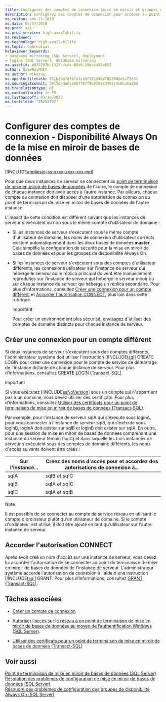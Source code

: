 ```yaml
---
title: Configurer des comptes de connexion (mise en miroir et groupes de disponibilité)
description: Configurez des comptes de connexion pour accéder au point de terminaison de mise en miroir de bases de données d’un miroir de base de données ou d’un groupe de disponibilité Always On.
ms.custom: seo-lt-2019
ms.date: 05/17/2016
ms.prod: sql
ms.prod_service: high-availability
ms.reviewer: ''
ms.technology: high-availability
ms.topic: conceptual
helpviewer_keywords:
- database mirroring [SQL Server], deployment
- logins [SQL Server], database mirroring
ms.assetid: e9f5287b-1325-4cda-88a6-19eaaa52a652
author: MikeRayMSFT
ms.author: mikeray
ms.openlocfilehash: 851b2aa7dfb7a3c492182840d7d57045a5a72e8a
ms.sourcegitcommit: 58158eda0aa0d7f87f9d958ae349a14c0ba8a209
ms.translationtype: HT
ms.contentlocale: fr-FR
ms.lasthandoff: 03/30/2020
ms.locfileid: "75252777"
---
```

# <a name="set-up-login-accounts---database-mirroring-always-on-availability"></a>Configurer des comptes de connexion - Disponibilité Always On de la mise en miroir de bases de données
[!INCLUDE[appliesto-ss-xxxx-xxxx-xxx-md](../../includes/appliesto-ss-xxxx-xxxx-xxx-md.md)]

  Pour que deux instances de serveur se connectent au [point de terminaison de mise en miroir de bases de données](../../database-engine/database-mirroring/the-database-mirroring-endpoint-sql-server.md) de l'autre, le compte de connexion de chaque instance doit avoir accès à l'autre instance. Par ailleurs, chaque compte de connexion doit disposer d'une autorisation de connexion au point de terminaison de mise en miroir de bases de données de l'autre instance.  
  
 L'impact de cette condition est différent suivant que les instances de serveur s'exécutent ou non sous le même compte d'utilisateur de domaine :  
  
-   Si les instances de serveur s'exécutent sous le même compte d'utilisateur de domaine, les noms de connexion d'utilisateur corrects existent automatiquement dans les deux bases de données **master** . Cela simplifie la configuration de sécurité pour la mise en miroir de bases de données et pour les groupes de disponibilité Always On.  
  
-   Si les instances de serveur s'exécutent sous des comptes d'utilisateur différents, les connexions utilisateur sur l'instance de serveur qui héberge le serveur ou le réplica principal doivent être manuellement reproduites sur l'instance de serveur qui héberge le serveur miroir ou sur chaque instance de serveur qui héberge un réplica secondaire. Pour plus d'informations, consultez [Créer une connexion pour un compte différent](#CreateLogin) et [Accorder l'autorisation CONNECT](#GrantConnect), plus loin dans cette rubrique.  
  
    > [!IMPORTANT]  
    >  Pour créer un environnement plus sécurisé, envisagez d'utiliser des comptes de domaine distincts pour chaque instance de serveur.  
  
##  <a name="create-a-login-for-a-different-account"></a><a name="CreateLogin"></a> Créer une connexion pour un compte différent  
 Si deux instances de serveur s'exécutent sous des comptes différents, l'administrateur système doit utiliser l'instruction [!INCLUDE[tsql](../../includes/tsql-md.md)] CREATE LOGIN pour créer une connexion pour le compte de service de démarrage de l'instance distante de chaque instance de serveur. Pour plus d’informations, consultez [CREATE LOGIN &#40;Transact-SQL&#41;](../../t-sql/statements/create-login-transact-sql.md).  
  
> [!IMPORTANT]  
>  Si vous exécutez [!INCLUDE[ssNoVersion](../../includes/ssnoversion-md.md)] sous un compte qui n'appartient pas à un domaine, vous devez utiliser des certificats. Pour plus d'informations, consultez [Utiliser des certificats pour un point de terminaison de mise en miroir de bases de données &#40;Transact-SQL&#41;](../../database-engine/database-mirroring/use-certificates-for-a-database-mirroring-endpoint-transact-sql.md).  
  
 Par exemple, pour l'instance de serveur sqlA qui s'exécute sous loginA, pour vous connecter à l'instance de serveur sqlB, qui s'exécute sous loginB, loginA doit exister sur sqlB et loginB doit exister sur sqlA. En outre, pour une session de mise en miroir de bases de données comprenant une instance du serveur témoin (sqlC) et dans laquelle les trois instances de serveur s'exécutent sous des comptes de domaine différents, les noms d'accès suivants doivent être créés :  
  
|Sur l'instance...|Créez des noms d'accès pour et accordez des autorisations de connexion à...|  
|--------------------|--------------------------------------------------------------|  
|sqlA|sqlB et sqlC|  
|sqlB|sqlA et sqlC|  
|sqlC|sqlA et sqlB|  
  
> [!NOTE]  
>  Il est possible de se connecter au compte de service réseau en utilisant le compte d'ordinateur plutôt qu'un utilisateur de domaine. Si le compte d'ordinateur est utilisé, il doit être ajouté en tant qu'utilisateur sur l'autre instance de serveur.  
  
##  <a name="grant-connect-permission"></a><a name="GrantConnect"></a> Accorder l'autorisation CONNECT  
 Après avoir créé un nom d'accès sur une instance de serveur, vous devez lui accorder l'autorisation de se connecter au point de terminaison de mise en miroir de bases de données de l'instance de serveur. L'administrateur système accorde l'autorisation de connexion à l'aide d'une instruction [!INCLUDE[tsql](../../includes/tsql-md.md)] GRANT. Pour plus d’informations, consultez [GRANT &#40;Transact-SQL&#41;](../../t-sql/statements/grant-transact-sql.md).  
  
##  <a name="related-tasks"></a><a name="RelatedTasks"></a> Tâches associées  
  
-   [Créer un compte de connexion](../../relational-databases/security/authentication-access/create-a-login.md)  
  
-   [Autoriser l’accès sur le réseau à un point de terminaison de mise en miroir de bases de données au moyen de l’authentification Windows &#40;SQL Server&#41;](../../database-engine/database-mirroring/database-mirroring-allow-network-access-windows-authentication.md).  
  
-   [Utiliser des certificats pour un point de terminaison de mise en miroir de bases de données &#40;Transact-SQL&#41;](../../database-engine/database-mirroring/use-certificates-for-a-database-mirroring-endpoint-transact-sql.md)  
  
## <a name="see-also"></a>Voir aussi  
 [Point de terminaison de mise en miroir de bases de données &#40;SQL Server&#41;](../../database-engine/database-mirroring/the-database-mirroring-endpoint-sql-server.md)   
 [Résolution des problèmes de configuration de mise en miroir de bases de données &#40;SQL Server&#41;](../../database-engine/database-mirroring/troubleshoot-database-mirroring-configuration-sql-server.md)   
 [Résoudre des problèmes de configuration des groupes de disponibilité Always On &#40;SQL Server&#41;](../../database-engine/availability-groups/windows/troubleshoot-always-on-availability-groups-configuration-sql-server.md)  
  
  
